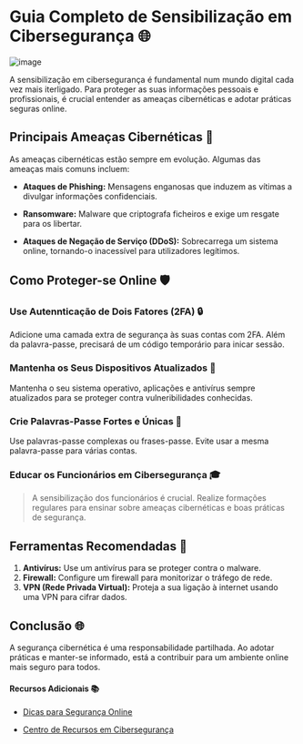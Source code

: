 # Guia Completo de Sensibilização em Cibersegurança :globe_with_meridians:

![image](https://www.fccn.pt/media/2021/10/shutterstock_1931787956-1024x617.jpg)

A sensibilização em cibersegurança é fundamental num mundo digital cada vez mais iterligado. Para proteger as suas informações pessoais e profissionais, é crucial entender as ameaças cibernéticas e adotar práticas seguras online.

## Principais Ameaças Cibernéticas :bug:
As ameaças cibernéticas estão sempre em evolução. Algumas das ameaças mais comuns incluem: 

- **Ataques de Phishing:** Mensagens enganosas que induzem as vítimas a divulgar informações confidenciais.
* **Ransomware:** Malware que criptografa ficheiros e exige um resgate para os libertar.
+ **Ataques de Negação de Serviço (DDoS):** Sobrecarrega um sistema online, tornando-o inacessível para utilizadores legítimos.

## Como Proteger-se Online 🛡️

### Use Autennticação de Dois Fatores (2FA) 🔒

Adicione uma camada extra de segurança às suas contas com 2FA. Além da palavra-passe, precisará de um código temporário para inicar sessão.

### Mantenha os Seus Dispositivos Atualizados 📱

Mantenha o seu sistema operativo, aplicações e antivírus sempre atualizados para se proteger contra vulneribilidades conhecidas.

### Crie Palavras-Passe Fortes e Únicas 🔑

Use palavras-passe complexas ou frases-passe. Evite usar a mesma palavra-passe para várias contas.

### Educar os Funcionários em Cibersegurança :mortar_board:

> A sensibilização dos funcionários é crucial. Realize formações regulares para ensinar sobre ameaças cibernéticas e boas práticas de segurança.

## Ferramentas Recomendadas :wrench:

1. **Antivírus:** Use um antivírus para se proteger contra o malware.
2. **Firewall:** Configure um firewall para monitorizar o tráfego de rede.
3. **VPN (Rede Privada Virtual):** Proteja a sua ligação à internet usando uma VPN para cifrar dados.

## Conclusão :globe_with_meridians:

A segurança cibernética é uma responsabilidade partilhada. Ao adotar práticas e manter-se informado, está a contribuir para um ambiente online mais seguro para todos.

#### Recursos Adicionais 📚

* [Dicas para Segurança Online](https://www.exemplo.com/dicas-seguranca-online)
+ [Centro de Recursos em Cibersegurança](https://www.exemplo.com/recursos-ciberseguranca)
